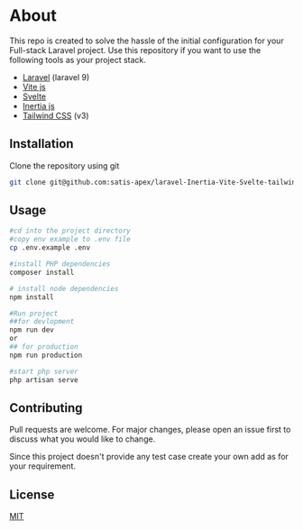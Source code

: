 # About

This repo is created to solve the hassle of the initial configuration for your Full-stack Laravel project. Use this repository if you want to use the following tools as your project stack.

-   [Laravel](https://laravel.com) (laravel 9)
-   [Vite js](https://vitejs.dev)
-   [Svelte](https://svelte.dev)
-   [Inertia js](https://inertiajs.com)
-   [Tailwind CSS](https://tailwindcss.com) (v3)

## Installation

Clone the repository using git

```bash
git clone git@github.com:satis-apex/laravel-Inertia-Vite-Svelte-tailwind.git

```

## Usage

```bash
#cd into the project directory
#copy env example to .env file
cp .env.example .env

#install PHP dependencies
composer install

# install node dependencies
npm install

#Run project
##for devlopment
npm run dev
or
## for production
npm run production

#start php server
php artisan serve
```

## Contributing

Pull requests are welcome. For major changes, please open an issue first to discuss what you would like to change.

Since this project doesn't provide any test case create your own add as for your requirement.

## License

[MIT](https://choosealicense.com/licenses/mit/)
